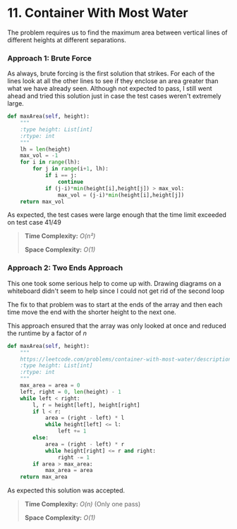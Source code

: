 # 11. Container With Most Water

The problem requires us to find the maximum area between vertical lines of different heights at different separations.

### Approach 1: Brute Force

As always, brute forcing is the first solution that strikes. For each of the lines look at all the other lines to see if they enclose an area greater than what we have already seen. Although not expected to pass, I still went ahead and tried this solution just in case the test cases weren't extremely large. 

```python
def maxArea(self, height):     
    """     
    :type height: List[int]     
    :rtype: int     
    """     
    lh = len(height)     
    max_vol = -1     
    for i in range(lh):         
        for j in range(i+1, lh):             
            if i == j:                 
                continue             
            if (j-i)*min(height[i],height[j]) > max_vol:                 
                max_vol = (j-i)*min(height[i],height[j])     
    return max_vol
```

As expected, the test cases were large enough that the time limit exceeded on test case 41/49

> **Time Complexity:** _O\(n²\)_ 
>
> **Space Complexity:** _O\(1\)_

### Approach 2: Two Ends Approach

This one took some serious help to come up with. Drawing diagrams on a whiteboard didn't seem to help since I could not get rid of the second loop

The fix to that problem was to start at the ends of the array and then each time move the end with the shorter height to the next one. 

This approach ensured that the array was only looked at once and reduced the runtime by a factor of _n_

```python
def maxArea(self, height):
    """
    https://leetcode.com/problems/container-with-most-water/description/
    :type height: List[int]
    :rtype: int
    """
    max_area = area = 0
    left, right = 0, len(height) - 1
    while left < right:
        l, r = height[left], height[right]
        if l < r:
            area = (right - left) * l
            while height[left] <= l:
                left += 1
        else:
            area = (right - left) * r
            while height[right] <= r and right:
                right -= 1
        if area > max_area:
            max_area = area
    return max_area
```

As expected this solution was accepted.

> **Time Complexity:** _O\(n\)_ \(Only one pass\)
>
> **Space Complexity:** _O\(1\)_

